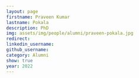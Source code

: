 ```yaml
---
layout: page
firstname: Praveen Kumar
lastname: Pokala
description: PhD 
img: assets/img/people/alumni/praveen-pokala.jpg
redirect: 
linkedin_username: 
github_username:
category: Alumni
show: true
year: 2022
---
```

